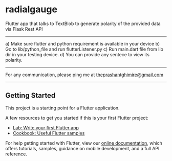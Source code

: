 # radialgauge
Flutter app that talks to TextBlob to generate polarity of the provided data via Flask Rest API 

*************************************
a) Make sure flutter and python requirement is available in your device
b) Go to lib/python_file and run flutterListener.py
c) Run main.dart file from lib dir in your testing device.
d) You can provide any sentece to view its polarity.
*************************************
For any communication, please ping me at theprashantghimire@gmail.com
_________________________________________

## Getting Started

This project is a starting point for a Flutter application.

A few resources to get you started if this is your first Flutter project:

- [Lab: Write your first Flutter app](https://flutter.dev/docs/get-started/codelab)
- [Cookbook: Useful Flutter samples](https://flutter.dev/docs/cookbook)

For help getting started with Flutter, view our
[online documentation](https://flutter.dev/docs), which offers tutorials,
samples, guidance on mobile development, and a full API reference.

